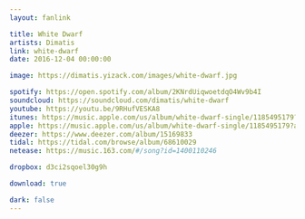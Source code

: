 ```yaml
---
layout: fanlink

title: White Dwarf
artists: Dimatis
link: white-dwarf
date: 2016-12-04 00:00:00

image: https://dimatis.yizack.com/images/white-dwarf.jpg

spotify: https://open.spotify.com/album/2KNrdUiqwoetdqO4Wv9b4I
soundcloud: https://soundcloud.com/dimatis/white-dwarf
youtube: https://youtu.be/9RHufVESKA8
itunes: https://music.apple.com/us/album/white-dwarf-single/1185495179?app=itunes&ls=1
apple: https://music.apple.com/us/album/white-dwarf-single/1185495179?app=music&ls=1
deezer: https://www.deezer.com/album/15169833
tidal: https://tidal.com/browse/album/68610029
netease: https://music.163.com/#/song?id=1400110246

dropbox: d3ci2sqoel30g9h

download: true

dark: false
---
```

